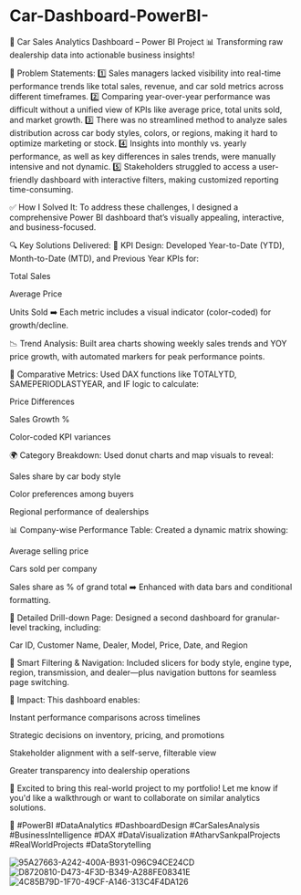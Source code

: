 # Car-Dashboard-PowerBI-
🚗 Car Sales Analytics Dashboard – Power BI Project 📊
Transforming raw dealership data into actionable business insights!

🧩 Problem Statements:
1️⃣ Sales managers lacked visibility into real-time performance trends like total sales, revenue, and car sold metrics across different timeframes.
2️⃣ Comparing year-over-year performance was difficult without a unified view of KPIs like average price, total units sold, and market growth.
3️⃣ There was no streamlined method to analyze sales distribution across car body styles, colors, or regions, making it hard to optimize marketing or stock.
4️⃣ Insights into monthly vs. yearly performance, as well as key differences in sales trends, were manually intensive and not dynamic.
5️⃣ Stakeholders struggled to access a user-friendly dashboard with interactive filters, making customized reporting time-consuming.

✅ How I Solved It:
To address these challenges, I designed a comprehensive Power BI dashboard that’s visually appealing, interactive, and business-focused.

🔍 Key Solutions Delivered:
📌 KPI Design: Developed Year-to-Date (YTD), Month-to-Date (MTD), and Previous Year KPIs for:

Total Sales

Average Price

Units Sold
➡️ Each metric includes a visual indicator (color-coded) for growth/decline.

📉 Trend Analysis:
Built area charts showing weekly sales trends and YOY price growth, with automated markers for peak performance points.

🧠 Comparative Metrics:
Used DAX functions like TOTALYTD, SAMEPERIODLASTYEAR, and IF logic to calculate:

Price Differences

Sales Growth %

Color-coded KPI variances

🌍 Category Breakdown:
Used donut charts and map visuals to reveal:

Sales share by car body style

Color preferences among buyers

Regional performance of dealerships

📊 Company-wise Performance Table:
Created a dynamic matrix showing:

Average selling price

Cars sold per company

Sales share as % of grand total
➡️ Enhanced with data bars and conditional formatting.

🧩 Detailed Drill-down Page:
Designed a second dashboard for granular-level tracking, including:

Car ID, Customer Name, Dealer, Model, Price, Date, and Region

🔘 Smart Filtering & Navigation:
Included slicers for body style, engine type, region, transmission, and dealer—plus navigation buttons for seamless page switching.

🎯 Impact:
This dashboard enables:

Instant performance comparisons across timelines

Strategic decisions on inventory, pricing, and promotions

Stakeholder alignment with a self-serve, filterable view

Greater transparency into dealership operations

💬 Excited to bring this real-world project to my portfolio!
Let me know if you'd like a walkthrough or want to collaborate on similar analytics solutions.

🔗 #PowerBI #DataAnalytics #DashboardDesign #CarSalesAnalysis #BusinessIntelligence #DAX #DataVisualization #AtharvSankpalProjects #RealWorldProjects #DataStorytelling

 ![95A27663-A242-400A-B931-096C94CE24CD](https://github.com/user-attachments/assets/9cd3dee5-aeaa-496a-ad7d-e8859f9ff9fb)
![D8720810-D473-4F3D-B349-A288FE08341E](https://github.com/user-attachments/assets/29617184-aac6-46f9-a77a-52fbabf1bfde)
![4C85B79D-1F70-49CF-A146-313C4F4DA126](https://github.com/user-attachments/assets/e2aabc0f-2107-4ee0-8af4-0446b7e8f6a2)
